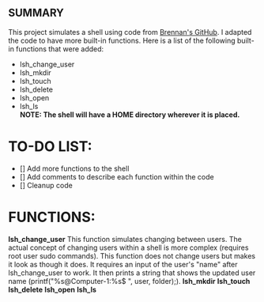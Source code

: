 ## SUMMARY
This project simulates a shell using code from [Brennan's GitHub](https://brennan.io/2015/01/16/write-a-shell-in-c/). I adapted the code to have more built-in functions. Here is a list of the following built-in functions that were added:
- lsh_change_user
- lsh_mkdir
- lsh_touch
- lsh_delete
- lsh_open
- lsh_ls\
**NOTE: The shell will have a HOME directory wherever it is placed.**
# TO-DO LIST:
- [] Add more functions to the shell
- [] Add comments to describe each function within the code
- [] Cleanup code
# FUNCTIONS:
**lsh_change_user**
This function simulates changing between users. The actual concept of changing users within a shell is more complex (requires root user sudo commands). This function does not change users but makes it look as though it does. It requires an input of the user's "name" after lsh_change_user to work. It then prints a string that shows the updated user name (printf("%s@Computer-1:%s$ ", user, folder);).
**lsh_mkdir**
**lsh_touch**
**lsh_delete**
**lsh_open**
**lsh_ls**

